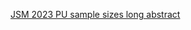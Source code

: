 [JSM 2023 PU sample sizes long abstract](https://github.com/revans011/jsm_2023/blob/main/documents/positive_unlabeled_design_abstract.md)
